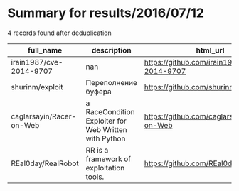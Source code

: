 
# Summary for results/2016/07/12
    
4 records found after deduplication

| full_name | description | html_url | matched_list | matched_count | pushed_at | size | stargazers_count | language | forks_count |
|--------------------------|-------------------------------------------------------|---------------------------------------------|----------------|-----------------|---------------------------|--------|--------------------|------------|---------------|
| irain1987/cve-2014-9707 | nan | https://github.com/irain1987/cve-2014-9707 | ['cve-2'] | 1 | 2016-07-12 00:57:17+00:00 | 2 | 0 | Python | 0 |
| shurinm/exploit | Переполнение буфера | https://github.com/shurinm/exploit | ['exploit'] | 1 | 2016-07-12 09:11:52+00:00 | 5 | 0 | C | 0 |
| caglarsayin/Racer-on-Web | a RaceCondition Exploiter for Web Written with Python | https://github.com/caglarsayin/Racer-on-Web | ['exploit'] | 1 | 2016-07-12 17:58:56+00:00 | 5 | 0 | | 0 |
| REal0day/RealRobot | RR is a framework of exploitation tools. | https://github.com/REal0day/RealRobot | ['exploit'] | 1 | 2016-07-12 21:01:51+00:00 | 7 | 3 | | 0 |
